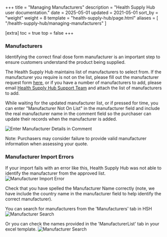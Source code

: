 +++
title = "Managing Manufacturers"
description = "Health Supply Hub user documentation."
date = 2025-05-01
updated = 2021-05-01
sort_by = "weight"
weight = 8
template = "health-supply-hub/page.html"
aliases = [
    "/health-supply-hub/managing-manufacturers"
]

[extra]
toc = true
top = false
+++

### Manufacturers

Identifying the correct final dose form manufacturer is an important step to ensure customers understand the product being supplied.

The Health Supply Hub maintains list of manufacturers to select from. If the manufacturer you require is not on the list, please fill out the manufacturer request form [here](https://docs.google.com/forms/d/e/1FAIpQLScv8Mmin1SXuJwD7MDALEYb648Nrb_XvLpBUer8YIhdwR9NpA/viewform?usp=sf_link), or if you have a number of manufacturers to add, please email [Health Supply Hub Support Team](mailto:health-supply-hub@msupply.foundation) and attach the list of manufacturers to add.

While waiting for the updated manufacturer list, or if pressed for time, you can enter "Manufacturer Not On List" in the manufacturer field and include the real manufacturer name in the comment field so the purchaser can update their records when the manufacturer is added.

![Enter Manufacturer Details in Comment](/health-supply-hub/supplier/images/enter_manufacturer_comment.jpg)

Note: Purchasers may consider failure to provide valid manufacturer information when assessing your quote.

### Manufacturer Import Errors

If your import fails with an error like this, Health Supply Hub was not able to identify the manufacturer from the approved list.
![Manufacturer Import Error](/health-supply-hub/supplier/images/manufacturer_error.png)

Check that you have spelled the Manufacturer Name correctly (note, we have include the country name in the manufacturer field to help identify the correct manufacturer).

You can search for manufacturers from the 'Manufacturers' tab in HSH
![Manufacturer Search](/health-supply-hub/supplier/images/manufacturer_search_online.png)

Or you can check the names provided in the 'ManufacturerList' tab in your excel template.
![Manufacturer Search](/health-supply-hub/supplier/images/manufacturer_search_excel.png)
